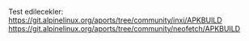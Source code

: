 Test edilecekler: 
https://git.alpinelinux.org/aports/tree/community/inxi/APKBUILD
https://git.alpinelinux.org/aports/tree/community/neofetch/APKBUILD
